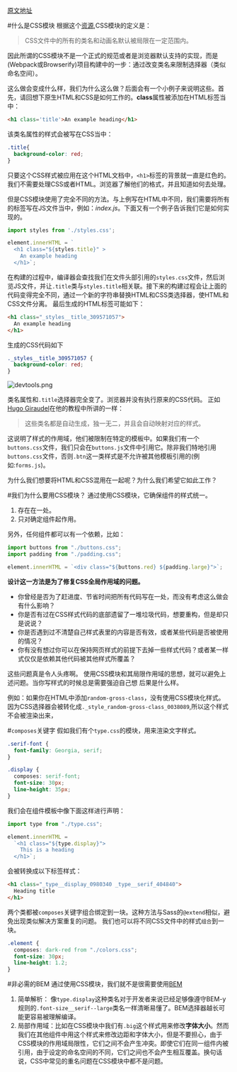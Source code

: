 [原文地址](https://css-tricks.com/css-modules-part-1-need/?ref=webdesignernews.com)

#什么是CSS模块
根据这个[资源](https://github.com/css-modules/css-modules),CSS模块的定义是：
> CSS文件中的所有的类名和动画名默认被局限在一定范围内。

因此所谓的CSS模块不是一个正式的规范或者是浏览器默认支持的实现，而是(Webpack或Browserify)项目构建中的一步：通过改变类名来限制选择器（类似命名空间）。

这么做会变成什么样，我们为什么这么做？后面会有一个小例子来说明这些。首先，请回想下原生HTML和CSS是如何工作的。**class**属性被添加在HTML标签当中：

```html
<h1 class='title'>An example heading</h1>
```

该类名属性的样式会被写在CSS当中：

```css
.title{
  background-color: red;
}
```

只要这个CSS样式被应用在这个HTML文档中，`<h1>`标签的背景就一直是红色的。我们不需要处理CSS或者HTML。浏览器了解他们的格式，并且知道如何去处理。

但是CSS模块使用了完全不同的方法。与上例写在HTML中不同，我们需要将所有的标签写在JS文件当中，例如：*index.js*。下面又有一个例子告诉我们它是如何实现的。

```js
import styles from './styles.css';

element.innerHTML = `
  <h1 class="${styles.title}" >
    An example heading
  </h1>`;
```

在构建的过程中，编译器会查找我们在文件头部引用的`styles.css`文件，然后浏览JS文件，并让`.title`类与`styles.title`相关联。接下来的构建过程会让上面的代码变得完全不同，通过一个新的字符串替换HTML和CSS类选择器，使HTML和CSS文件分离。
最后生成的HTML标签可能如下：

```html
<h1 class="_styles__title_309571057">
  An example heading
</h1>
```

生成的CSS代码如下

```css
._styles__title_309571057 {
  background-color: red;
}
```

![devtools.png](resources/33634704E521458996F2F64AE77CAC60.png)

类名属性和`.title`选择器完全变了。浏览器并没有执行原来的CSS代码。
正如[Hugo Giraudel](http://www.sitepoint.com/understanding-css-modules-methodology/)在他的教程中所讲的一样：
> 这些类名都是自动生成，独一无二，并且会自动映射对应的样式。

这说明了样式的作用域，他们被限制在特定的模板中。如果我们有一个`buttons.css`文件，我们只会在`buttons.js`文件中引用它。除非我们特地引用`buttons.css`文件，否则`.btn`这一类样式是不允许被其他模板引用的(例如:`forms.js`)。

为什么我们想要将HTML和CSS混用在一起呢？为什么我们希望它如此工作？

#我们为什么要用CSS模块？
通过使用CSS模块，它确保组件的样式统一。
1. 存在在一处。
2. 只对确定组件起作用。

另外，任何组件都可以有一个依赖，比如：

```js
import buttons from "./buttons.css";
import padding from "./padding.css";

element.innerHTML = `<div class="${buttons.red} ${padding.large}">`;
```

**设计这一方法是为了修复CSS全局作用域的问题。**
* 你曾经是否为了赶进度、节省时间把所有代码写在一处，而没有考虑这么做会有什么影响？
* 你是否有过在CSS样式代码的底部遗留了一堆垃圾代码，想要重构，但是却只是说说？
* 你是否遇到过不清楚自己样式表里的内容是否有效，或者某些代码是否被使用的情况？
* 你有没有想过你可以在保持网页样式的前提下去掉一些样式代码？或者某一样式仅仅是依赖其他代码被其他样式所覆盖？

这些问题真是令人头疼啊。
使用CSS模块和其局限作用域的思想，就可以避免上述问题。当你写样式的时候总是需要强迫自己想
后果是什么样。

例如：如果你在HTML中添加`random-gross-class`，没有使用CSS模块化样式。因为CSS选择器会被转化成`._style_random-gross-class_0038089`,所以这个样式不会被渲染出来，

#`composes`关键字
假如我们有个`type.css`的模块，用来渲染文字样式。

```css
.serif-font {
  font-family: Georgia, serif;
}

.display {
  composes: serif-font;
  font-size: 30px;
  line-height: 35px;
}
```

我们会在组件模板中像下面这样进行声明：

```js
import type from "./type.css";

element.innerHTML = 
  `<h1 class="${type.display}">
    This is a heading
  </h1>`;
```

会被转换成以下标签样式：

```html
<h1 class="_type__display_0980340 _type__serif_404840">
  Heading title
</h1>
```

两个类都被`composes`关键字组合绑定到一块。这种方法与Sass的`@extend`相似，避免出现类似解决方案重复的问题。
我们也可以将不同CSS文件中的样式`组合`到一块。

```css
.element {
  composes: dark-red from "./colors.css";
  font-size: 30px;
  line-height: 1.2;
}
```

#非必需的BEM
通过使用CSS模块，我们就不是很需要使用[BEM](https://css-tricks.com/bem-101/)
1. 简单解析： 像`type.display`这种类名对于开发者来说已经足够像遵守BEM-y规则的`.font-size__serif--large`类名一样清晰易懂了。BEM选择器越长可能更容易被理解编译。
2. 局部作用域：比如在CSS模块中我们有`.big`这个样式用来修改**字体大小**。然而我们在其他组件中用这个样式来修改边距和字体大小，但是不要担心，由于CSS模块的作用域局限性，它们之间不会产生冲突。即使它们在同一组件内被引用，由于设定的命名空间的不同，它们之间也不会产生相互覆盖。换句话说，CSS中常见的重名问题在CSS模块中都不是问题。